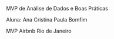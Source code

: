 MVP de Análise de Dados e Boas Práticas

Aluna: Ana Cristina Paula Bomfim

MVP Airbnb Rio de Janeiro
